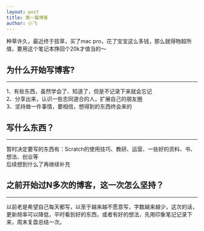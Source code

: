 ```yaml
---
layout: post
title: 第一篇博客
author: 小飞
---
```


种草许久，最近终于拔草，买了mac pro，花了宝宝这么多钱，那么就得物超所值，要用这个笔记本挣回个20k才值当的～


## 为什么开始写博客? 
-----

1、有些东西，虽然学会了、知道了，但是不记录下来就会忘记  
2、分享出来，认识一些志同道合的人，扩展自己的朋友圈  
3、坚持做一件事情，要相信，想得到的东西终会来的  


## 写什么东西？
-----

暂时决定要写的东西有：Scratch的使用技巧、教研、运营、一些好的资料、书、想法、创业等  
后续想到什么了再继续补充



## 之前开始过N多次的博客，这一次怎么坚持？
-----

以前老是希望自己每天都写，以至于越来越不愿意写，字数越来越少，这次的话，更新频率可以降低，平时看到好的东西，或者有好的想法，先用印象笔记记录下来，周末复盘总结一次。


